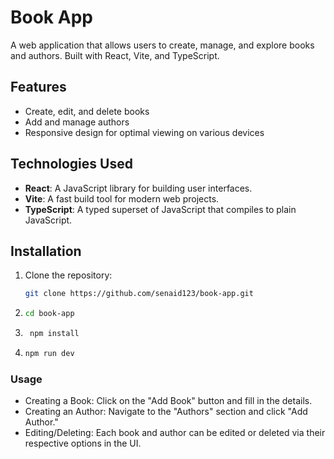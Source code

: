 # Book App

A web application that allows users to create, manage, and explore books and authors. Built with React, Vite, and TypeScript.

## Features

- Create, edit, and delete books
- Add and manage authors
- Responsive design for optimal viewing on various devices

## Technologies Used

- **React**: A JavaScript library for building user interfaces.
- **Vite**: A fast build tool for modern web projects.
- **TypeScript**: A typed superset of JavaScript that compiles to plain JavaScript.

## Installation

1. Clone the repository:
   ```bash
   git clone https://github.com/senaid123/book-app.git

2. ```bash
   cd book-app

3. ```bash
    npm install

4. ```bash
   npm run dev

### Usage
- Creating a Book: Click on the "Add Book" button and fill in the details.
- Creating an Author: Navigate to the "Authors" section and click "Add Author."
- Editing/Deleting: Each book and author can be edited or deleted via their respective options in the UI.
